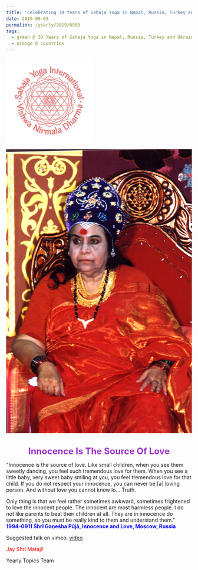 ```yaml
---
title: 'Celebrating 30 Years of Sahaja Yoga in Nepal, Russia, Turkey and Ukraine, Post 16'
date: 2019-09-03
permalink: /yearly/2019/0903
tags:
  - green @ 30 Years of Sahaja Yoga in Nepal, Russia, Turkey and Ukraine
  - orange @ countries
---
```


![PICTURE 9](/images/image9.png)

<div style="text-align: center"><img src="/images/image44.png" /></div>

<!-- ![PICTURE 44](/images/image44.png),width="500" -->

<br>
<p style="color:DarkOrchid; text-align:center">
<font size="+2"><b>Innocence Is The Source Of Love</b><br></font>
</p>

<p>
"Innocence is the source of love. Like small children, when you see them sweetly dancing, you feel such tremendous love for them. When you see a little baby, very sweet baby smiling at you, you feel tremendous love for that child. If you do not respect your innocence, you can never be [a] loving person. And without love you cannot know lo... Truth.<br> 

Only thing is that we feel rather sometimes awkward, sometimes frightened to love the innocent people. The innocent are most harmless people. I do not like parents to beat their children at all. They are in innocence do something, so you must be really kind to them and understand them."<br>
<font color="blue"><b>1994-0911 Śhrī Gaṇeśha Pūjā, Innocence and Love, Moscow, Russia</b></font><br>
</p>

Suggested talk on vimeo: <a href="https://vimeo.com/25261836"> video</a><br>

<p style="color:red;">Jay Shri Mataji!<br></p>

Yearly Topics Team